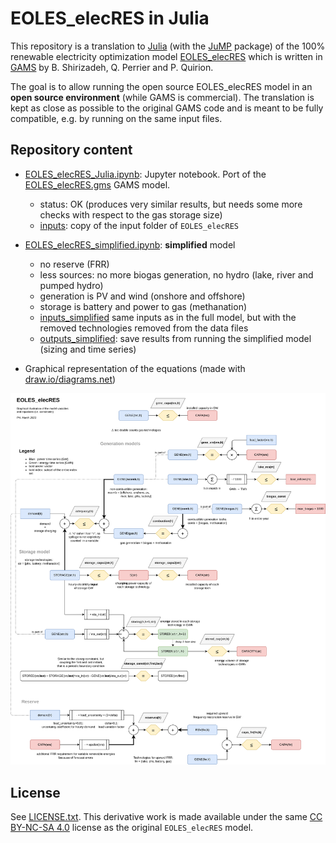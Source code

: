 # EOLES_elecRES in Julia

This repository is a translation to [Julia](https://julialang.org/) (with the [JuMP](https://jump.dev/) package) 
of the 100% renewable electricity optimization model [EOLES_elecRES](https://github.com/BehrangShirizadeh/EOLES_elecRES) which is written in [GAMS](https://www.gams.com/latest/docs/UG_MAIN.html)
by B. Shirizadeh, Q. Perrier and P. Quirion.

The goal is to allow running the open source EOLES_elecRES model in an **open source environment** (while GAMS is commercial).
The translation is kept as close as possible to the original GAMS code and is meant to be fully compatible,
e.g. by running on the same input files.


## Repository content

- [EOLES_elecRES_Julia.ipynb](EOLES_elecRES_Julia.ipynb): Jupyter notebook. Port of the [EOLES_elecRES.gms](https://github.com/BehrangShirizadeh/EOLES_elecRES/blob/master/model/EOLES_elecRES.gms) GAMS model.
  - status: OK (produces very similar results, but needs some more checks with respect to the gas storage size)
  - [inputs](inputs): copy of the input folder of `EOLES_elecRES`
- [EOLES_elecRES_simplified.ipynb](EOLES_elecRES_simplified.ipynb): **simplified** model
  - no reserve (FRR)
  - less sources: no more biogas generation, no hydro (lake, river and pumped hydro)
  - generation is PV and wind (onshore and offshore)
  - storage is battery and power to gas (methanation)
  - [inputs_simplified](inputs_simplified) same inputs as in the full model, but with the removed technologies removed from the data files
  - [outputs_simplified](outputs_simplified): save results from running the simplified model (sizing and time series)

- Graphical representation of the equations (made with [draw.io/diagrams.net](https://www.diagrams.net/))

![graphical representation of the equations](EOLES_elecRES.png)

## License

See [LICENSE.txt](LICENSE.txt).
This derivative work is made available under the same
[CC BY-NC-SA 4.0](http://creativecommons.org/licenses/by-nc-sa/4.0/) license as the original `EOLES_elecRES` model.